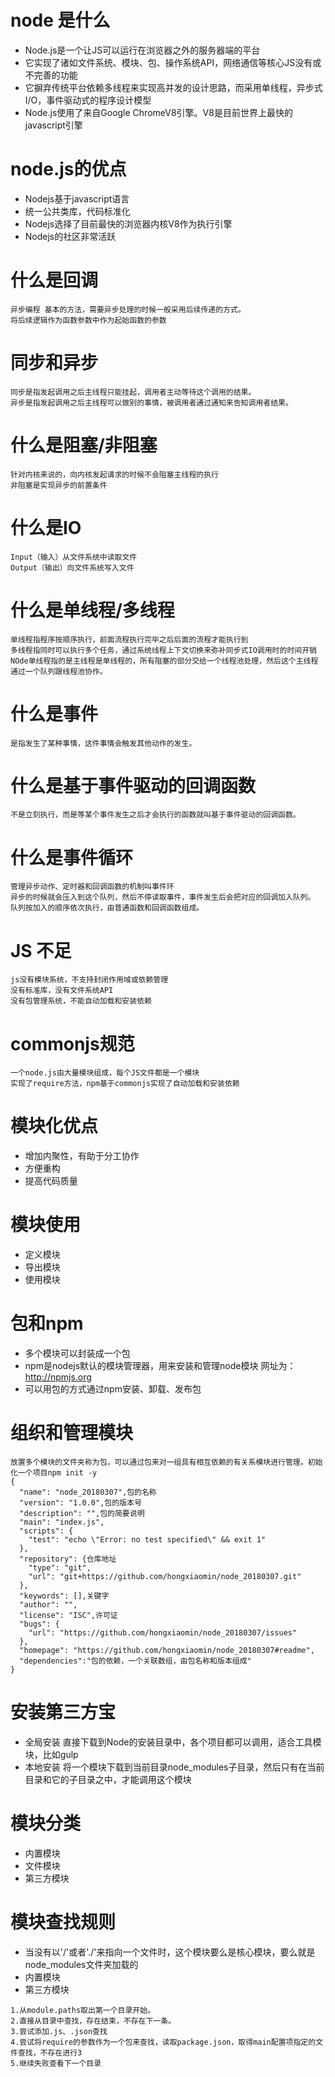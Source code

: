 # node 是什么

- Node.js是一个让JS可以运行在浏览器之外的服务器端的平台
- 它实现了诸如文件系统、模块、包、操作系统API，网络通信等核心JS没有或不完善的功能
- 它摒弃传统平台依赖多线程来实现高并发的设计思路，而采用单线程，异步式I/O，事件驱动式的程序设计模型
- Node.js使用了来自Google ChromeV8引擎。V8是目前世界上最快的javascript引擎

# node.js的优点

- Nodejs基于javascript语言
- 统一公共类库，代码标准化
- Nodejs选择了目前最快的浏览器内核V8作为执行引擎
- Nodejs的社区非常活跃

# 什么是回调
```
异步编程 基本的方法，需要异步处理的时候一般采用后续传递的方式。
将后续逻辑作为函数参数中作为起始函数的参数
```
# 同步和异步
```
同步是指发起调用之后主线程只能挂起，调用者主动等待这个调用的结果。
异步是指发起调用之后主线程可以做别的事情，被调用者通过通知来告知调用者结果。 
```
# 什么是阻塞/非阻塞
```
针对内核来说的，向内核发起请求的时候不会阻塞主线程的执行
非阻塞是实现异步的前置条件
```
# 什么是IO
``` 
Input（输入）从文件系统中读取文件
Output（输出）向文件系统写入文件
```
# 什么是单线程/多线程
```
单线程指程序按顺序执行，前面流程执行完毕之后后面的流程才能执行到
多线程指同时可以执行多个任务，通过系统线程上下文切换来弥补同步式IO调用时的时间开销
NOde单线程指的是主线程是单线程的，所有阻塞的部分交给一个线程池处理，然后这个主线程通过一个队列跟线程池协作。
```
# 什么是事件
```
是指发生了某种事情，这件事情会触发其他动作的发生。 
```
# 什么是基于事件驱动的回调函数
``` 
不是立刻执行，而是等某个事件发生之后才会执行的函数就叫基于事件驱动的回调函数。
```
# 什么是事件循环
``` 
管理异步动作、定时器和回调函数的机制叫事件环
异步的时候就会压入到这个队列，然后不停读取事件，事件发生后会把对应的回调加入队列。
队列按加入的顺序依次执行，由普通函数和回调函数组成。
```
# JS 不足
``` 
js没有模块系统，不支持封闭作用域或依赖管理
没有标准库，没有文件系统API
没有包管理系统，不能自动加载和安装依赖
```
# commonjs规范
``` 
一个node.js由大量模块组成，每个JS文件都是一个模块
实现了require方法，npm基于commonjs实现了自动加载和安装依赖
```
# 模块化优点

- 增加内聚性，有助于分工协作
- 方便重构
- 提高代码质量

# 模块使用

- 定义模块
- 导出模块
- 使用模块

# 包和npm 

- 多个模块可以封装成一个包
- npm是nodejs默认的模块管理器，用来安装和管理node模块 网址为：http://npmjs.org
- 可以用包的方式通过npm安装、卸载、发布包

# 组织和管理模块
``` 
放置多个模块的文件夹称为包，可以通过包来对一组具有相互依赖的有关系模块进行管理。初始化一个项目npm init -y
{
  "name": "node_20180307",包的名称
  "version": "1.0.0",包的版本号
  "description": "",包的简要说明
  "main": "index.js",
  "scripts": {
    "test": "echo \"Error: no test specified\" && exit 1"
  },
  "repository": {仓库地址
    "type": "git",
    "url": "git+https://github.com/hongxiaomin/node_20180307.git"
  },
  "keywords": [],关键字
  "author": "",
  "license": "ISC",许可证
  "bugs": {
    "url": "https://github.com/hongxiaomin/node_20180307/issues"
  },
  "homepage": "https://github.com/hongxiaomin/node_20180307#readme",
  "dependencies":"包的依赖，一个关联数组，由包名称和版本组成"
}

```
# 安装第三方宝
- 全局安装 直接下载到Node的安装目录中，各个项目都可以调用，适合工具模块，比如gulp
- 本地安装 将一个模块下载到当前目录node_modules子目录，然后只有在当前目录和它的子目录之中，才能调用这个模块

# 模块分类
- 内置模块
- 文件模块
- 第三方模块

# 模块查找规则
- 当没有以'/'或者'./'来指向一个文件时，这个模块要么是核心模块，要么就是node_modules文件夹加载的
- 内置模块
- 第三方模块
``` 
1.从module.paths取出第一个目录开始。
2.直接从目录中查找，存在结束，不存在下一条。
3.尝试添加.js、.json查找
4.尝试将require的参数作为一个包来查找，读取package.json，取得main配置项指定的文件查找，不存在进行3
5.继续失败查看下一个目录
```
